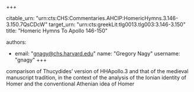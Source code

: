 +++


citable_urn: "urn:cts:CHS:Commentaries.AHCIP:HomericHymns.3.146-3.150.7QsCDcW"
target_urn: "urn:cts:greekLit:tlg0013.tlg003:3.146-3.150"
title: "Homeric Hymns To Apollo 146-150"

authors:
- email: "gnagy@chs.harvard.edu"
  name: "Gregory Nagy"
  username: "gnagy"
+++

<p>comparison of Thucydides’ version of HHApollo.3 and that of the medieval manuscript tradition, in the context of the analysis of the Ionian identity of Homer and the conventional Athenian idea of Homer</p>